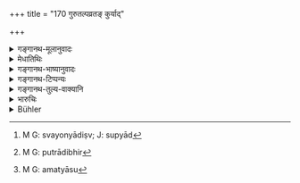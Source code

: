 +++
title = "170 गुरुतल्पव्रतङ् कुर्याद्"

+++

<details><summary>गङ्गानथ-मूलानुवादः</summary>

If one has had sexual intercourse with his uterine sister, or with the wife of his friend, or of his son, or with an unmarried maiden, or with a lowest-born woman,—he should perform the penance prescribed for the ‘violation of the Preceptor’s Bed.’—(170)
</details>

<details><summary>मेधातिथिः</summary>

**गुरुतल्पव्रतम्** इत्य् अविशेषवचने ऽपि, न तेन "स्वप्यात्"[^२६५] (म्ध् ११.१०३) इत्येवमाद्य् अतिदिश्यते, अपि तु "प्राजापत्यं चरेद् अब्दम्" (म्ध् ११.१०५) इति महापातकत्वात् । न हि महापातकेभ्यो ऽन्यत्र मरणान्तं प्रायश्चित्तम् अस्ति । अभ्यासे तु स्याद् इति । 


[^२६५]:
     M G: svayonyādiṣv; J: supyād

- **स्वयोनयो** भगिन्यः सोदराः । **सख्युः स्त्रीषु** सुहृद्भार्यासु । सुहृत्त्वम् एवात्र कारणम्, न यौनादिविशेषः, नापि श्रोत्रियत्वादिगुणः । एवं **पुत्रस्य स्त्रीषु** स्नुषासु । असमानजातीयास्व् अपि **कुमारीषु** पित्रादिभिर्[^२६६] अदत्तासु । स्वयं संप्रीत्यानुपनतास्व् एतद् एव बलाद् गमने । 


[^२६६]:
     M G: putrādibhir

- अत्रापि न सत्य् अपेक्षा । यद्य् अप्य् अतिदेशे विशेषो नास्ति तथापि प्रायश्चित्तद्वयं स्याद् इति, दृष्टत्वात् । तथा च गुरुलघुभावाद् धीनजातीयासु कृच्छ्राब्दाच् चान्द्रायणं मासत्रयं लघीय आदेश्यम् । 

- **अन्त्यजाश्** चाण्डालम्लेच्छादिस्त्रियः । चण्डालादिस्त्रीषु च स्मृत्यन्तरे ज्ञानाज्ञानकृतो विशेष उक्तः "अन्त्यावसायागमने कृच्छ्रार्धम् अन्यासु[^२६७] द्वादशरात्रम्" ॥ ११.१७० ॥


[^२६७]:
     M G: amatyāsu
</details>

<details><summary>गङ्गानथ-भाष्यानुवादः</summary>

Even though the text speaks generally of ‘the penance prescribed for the violation of the Preceptor’s Bed,’ without any qualifications, yet it does not mean the application to the present case of what has been said regarding ‘sleeping on a redhot iron-bedstead,’ and so forth (under Verse 104); what it does mean, however, is the performing for one year of the ‘Prājāpatya penance,’ which has been laid down in Verse 106. That such must be the meaning is clear from the fact that the violating of the Preceptor’s Bed is a ‘heinous offence’; and apart from the ‘heinous offences,’ there is no penance leading to death; though there may be this in cases of repetition (of non-heinous offences also).

‘*Svayoni*’—uterine sister.

‘*Wife of a friend*.’—The consort of a loving friend; what constitutes the seriousness of this offence is the affectionate regard of the friend, and not any blood-relationship, nor any such qualification of the husband as Vedic learning and the like.

Similarly in the case of ‘*the wife of his son*’—the daughter-in-law.

‘*Unmarried maiden*’—of other castes also. This is meant to refer to intercourse with those who have not yet been given away by their fathers, and who have not surrendered themselves through love,—the intercourse being entirely by force.

In connection with this also, the exact penance shall be regulated by several considerations. Though the text has added no qualifications to the general application of the law relating to the ‘violation of the Preceptor’s bed,’ yet in any two cases there may be two distinct penances, as is actually found to be the case. For instance, on account of the comparative heaviness or lightness of the offence, there would, in the case of women of the lower castes, be the performance of the
*Cāndrāyaṇa* for three months, which would be lighter than that of the
*Kṛcchra* for one year (which would have to be done in the case of other
women).

‘*Lowest-born* ’—*Caṇḍāla* and *Mleccha* women. In the case of *Caṇḍāla* women, a distinction in the penance has to be made on the ground of the act being intentional or unintentional,—as is clear from other *Smṛti* texts. For instance, in the case of women of the ‘*antyāvasāya*’ caste, the penance would be a ‘Half-Kṛcchra,’ while in others, it would be one lasting for twelve days.—(170)
</details>

<details><summary>गङ्गानथ-टिप्पन्यः</summary>

This verse is quoted in *Smṛtitattva* (p. 544);—in *Parāśaramādhava* (Prāyaścitta, p. 252), as referring to cases where the act is repeated for one month;—and again on p. 264, where it says that it refers to cases of repeated acts when *unintentional*, but a single act when
*intentional*;—also in *Prāyaścittaviveka* (pp. 181 and 187), which says
that this refers to cases other than those where the intercourse has been within the forbidden circle,—it explains ‘*Svayoniṣu*’ as ‘one’s own paternal and maternal relatives’—‘*antyajāṣu*’ as ‘Chaṇḍāla women—and ‘*Gurutalpavratam*’ as the ‘twelve years penance.’
</details>

<details><summary>गङ्गानथ-तुल्य-वाक्यानि</summary>

**(verses 11.170-171)  
**

[(See text under 49,
above.)]

*Gautama* (23.12, 13, 32).—‘The guilt of one who has intercourse with
the wife of a friend, a sister, a female belonging to the same family, the wife of a pupil, a daughter-in-law,—or with a cow—is as great as that of him who violates the Guru’s bed. Some people declare the guilt of such a person to be equal to that of a Student who breaks the vow of continence. For intercourse with a female of one of the lowest castes, one shall perform a *Kṛcchra* penance during one year.’

*Baudhāyana* (2.2.13-14).—‘Intercourse with females who must not be
approached, cohabitation with the female friend of a female *Guru*, with the female friend of a male *Guru*, with an *Apapātra* woman, or with a female outcast,......... the expiation is to live like an outcast for two years.’

*Vaśiṣṭha* (20.15-16).—‘The expiation for intercourse with the wife of a
teacher, of a son, or of a pupil is that, having shaved all his hair and smeared his body with clarified butter, the man shall embrace the heated iron-image of a woman. If he has had intercourse with a female considered venerable in the family, with a female friend, with the female friend of a *Guru*, with an *Apapātra* female, or with an outcast,—he shall perform the *Kṛcchra* penance for three months.’

*Viṣṇu* (34.1-2).—‘Sexual connection with one's mother, or daughter, or
daughter-in-law are crimes of the highest degree. Such criminals of the highest degree should proceed to the flames; there is no other way of atoning for their crime.’

Do. (53.1),—‘One who has had illicit sexual intercourse must perform the
*Prājāpatya* penance for one year,—according to the rule of the
*Mahāvrata*, clad in a garment of bark and living in a forest.’

*Yājñavalkya* (3.231-232).—‘Intercourse with a friend’s wife, a maiden,
a uterine sister, with women of the lowest castes, with women of the same *gotra*, with a daughter-in-law,—is declared to be as heinous as that of violating the Guru’s bed. A man who has intercourse with his father’s sister, or mother's sister, or maternal aunt, or daughter-in-law, or step-mother, or sister, or his preceptor’s daughter, or his preceptor’s wife, or his own daughter,—is *a violator of the Guru’s bed*; he should have his organ cut off and killed; so also the woman who fell in love with him.’
</details>

<details><summary>भारुचिः</summary>

अकुमारीष्व् अपि चण्डालादिस्त्रीषु चान्यद् अपि प्रायश्चित्तम् वक्ष्यति । "चण्डालान्त्यस्त्रियो गत्वा" इत्य् एवमादि ॥ ११.१६८–१६९ ॥
</details>

<details><summary>Bühler</summary>

171	He who has had sexual intercourse with sisters by the same mother, with the wives of a friend, or of a son, with unmarried maidens, and with females of the lowest castes, shall perform the penance, prescribed for the violation of a Guru's bed.
</details>
